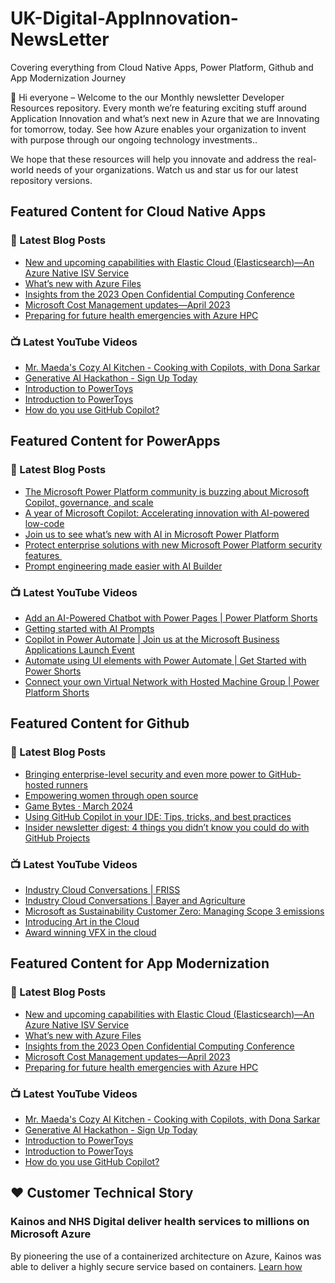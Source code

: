 # UK-Digital-AppInnovation-NewsLetter

Covering everything from Cloud Native Apps, Power Platform, Github and App Modernization Journey

👋 Hi everyone – Welcome to the our Monthly newsletter Developer Resources repository. Every month we’re featuring exciting stuff around Application Innovation and what’s next new in Azure that we are Innovating for tomorrow, today. See how Azure enables your organization to invent with purpose through our ongoing technology investments..


We hope that these resources will help you innovate and address the real-world needs of your organizations. Watch us and star us for our latest repository versions.

## Featured Content for Cloud Native Apps


### 📝 Latest Blog Posts

    
<!-- BLOGCNA:START -->
- [New and upcoming capabilities with Elastic Cloud (Elasticsearch)—An Azure Native ISV Service](https://azure.microsoft.com/blog/new-and-upcoming-capabilities-with-elastic-cloud-elasticsearch-an-azure-native-isv-service/)
- [What’s new with Azure Files](https://azure.microsoft.com/blog/what-s-new-with-azure-files/)
- [Insights from the 2023 Open Confidential Computing Conference](https://azure.microsoft.com/blog/insights-from-the-2023-open-confidential-computing-conference/)
- [Microsoft Cost Management updates—April 2023](https://azure.microsoft.com/blog/microsoft-cost-management-updates-april-2023/)
- [Preparing for future health emergencies with Azure HPC ](https://azure.microsoft.com/blog/preparing-for-future-health-emergencies-with-azure-hpc/)
<!-- BLOGCNA:END -->

### 📺 Latest YouTube Videos

 
<!-- YOUTUBECNA:START -->
- [Mr. Maeda&#39;s Cozy AI Kitchen - Cooking with Copilots, with Dona Sarkar](https://www.youtube.com/watch?v=ZKjAzhMb_Yw)
- [Generative AI Hackathon - Sign Up Today](https://www.youtube.com/watch?v=NauZSmUXE8E)
- [Introduction to PowerToys](https://www.youtube.com/watch?v=xU3w0h2W2DI)
- [Introduction to PowerToys](https://www.youtube.com/watch?v=fgHiUDCag_o)
- [How do you use GitHub Copilot?](https://www.youtube.com/watch?v=h3vAdpNF-wU)
<!-- YOUTUBECNA:END -->

##  Featured Content for PowerApps
### 📝 Latest Blog Posts
<!-- BLOGPOWER:START -->
- [The Microsoft Power Platform community is buzzing about Microsoft Copilot, governance, and scale](https://www.microsoft.com/en-us/power-platform/blog/2024/03/28/the-microsoft-power-platform-community-is-buzzing-about-microsoft-copilot-governance-and-scale/)
- [A year of Microsoft Copilot: Accelerating innovation with AI-powered low-code](https://www.microsoft.com/en-us/power-platform/blog/2024/03/26/a-year-of-microsoft-copilot-accelerating-innovation-with-ai-powered-low-code/)
- [Join us to see what’s new with AI in Microsoft Power Platform](https://www.microsoft.com/en-us/power-platform/blog/2024/03/25/join-us-to-see-whats-new-with-ai-in-microsoft-power-platform/)
- [Protect enterprise solutions with new Microsoft Power Platform security features ](https://www.microsoft.com/en-us/power-platform/blog/2024/03/20/protect-enterprise-solutions-with-new-microsoft-power-platform-security-features/)
- [Prompt engineering made easier with AI Builder](https://powerapps.microsoft.com/en-us/blog/prompt-engineering-made-easier-with-ai-builder/)
<!-- BLOGPOWER:END -->
 ### 📺 Latest YouTube Videos
    
<!-- YOUTUBEPOWER:START -->
- [Add an AI-Powered Chatbot with Power Pages | Power Platform Shorts](https://www.youtube.com/watch?v=ohANXe1bfos)
- [Getting started with AI Prompts](https://www.youtube.com/watch?v=lLA2XVbMRbg)
- [Copilot in Power Automate | Join us at the Microsoft Business Applications Launch Event](https://www.youtube.com/watch?v=kXoyou07sJ0)
- [Automate using UI elements with Power Automate | Get Started with Power Shorts](https://www.youtube.com/watch?v=1yBW2IHK2mc)
- [Connect your own Virtual Network with Hosted Machine Group | Power Platform Shorts](https://www.youtube.com/watch?v=baw_33urHIo)
<!-- YOUTUBEPOWER:END -->

##  Featured Content for Github
### 📝 Latest Blog Posts
<!-- BLOGGITHUB:START -->
- [Bringing enterprise-level security and even more power to GitHub-hosted runners](https://github.blog/2024-04-02-bringing-enterprise-level-security-and-even-more-power-to-github-hosted-runners/)
- [Empowering women through open source](https://github.blog/2024-03-28-empowering-women-through-open-source/)
- [Game Bytes · March 2024](https://github.blog/2024-03-27-game-bytes-march-2024/)
- [Using GitHub Copilot in your IDE: Tips, tricks, and best practices](https://github.blog/2024-03-25-how-to-use-github-copilot-in-your-ide-tips-tricks-and-best-practices/)
- [Insider newsletter digest: 4 things you didn&#8217;t know you could do with GitHub Projects](https://github.blog/2024-03-21-insider-newsletter-digest-4-things-you-didnt-know-you-could-do-with-github-projects/)
<!-- BLOGGITHUB:END -->
### 📺 Latest YouTube Videos
<!-- YOUTUBEGITHUB:START -->
- [Industry Cloud Conversations | FRISS](https://www.youtube.com/watch?v=p3qKMxKiy7U)
- [Industry Cloud Conversations | Bayer and Agriculture](https://www.youtube.com/watch?v=aocRKT1ucT8)
- [Microsoft as Sustainability Customer Zero: Managing Scope 3 emissions](https://www.youtube.com/watch?v=ppdXZU8MNr4)
- [Introducing Art in the Cloud](https://www.youtube.com/watch?v=Kr49z3fYW2A)
- [Award winning VFX in the cloud](https://www.youtube.com/watch?v=N7UkzyWOm4Y)
<!-- YOUTUBEGITHUB:END -->
##  Featured Content for App Modernization
### 📝 Latest Blog Posts
<!-- BLOGAPPMOD:START -->
- [New and upcoming capabilities with Elastic Cloud (Elasticsearch)—An Azure Native ISV Service](https://azure.microsoft.com/blog/new-and-upcoming-capabilities-with-elastic-cloud-elasticsearch-an-azure-native-isv-service/)
- [What’s new with Azure Files](https://azure.microsoft.com/blog/what-s-new-with-azure-files/)
- [Insights from the 2023 Open Confidential Computing Conference](https://azure.microsoft.com/blog/insights-from-the-2023-open-confidential-computing-conference/)
- [Microsoft Cost Management updates—April 2023](https://azure.microsoft.com/blog/microsoft-cost-management-updates-april-2023/)
- [Preparing for future health emergencies with Azure HPC ](https://azure.microsoft.com/blog/preparing-for-future-health-emergencies-with-azure-hpc/)
<!-- BLOGAPPMOD:END -->
### 📺 Latest YouTube Videos
<!-- YOUTUBEAPPMOD:START -->
- [Mr. Maeda&#39;s Cozy AI Kitchen - Cooking with Copilots, with Dona Sarkar](https://www.youtube.com/watch?v=ZKjAzhMb_Yw)
- [Generative AI Hackathon - Sign Up Today](https://www.youtube.com/watch?v=NauZSmUXE8E)
- [Introduction to PowerToys](https://www.youtube.com/watch?v=xU3w0h2W2DI)
- [Introduction to PowerToys](https://www.youtube.com/watch?v=fgHiUDCag_o)
- [How do you use GitHub Copilot?](https://www.youtube.com/watch?v=h3vAdpNF-wU)
<!-- YOUTUBEAPPMOD:END -->


## ♥️ Customer Technical Story 

### Kainos and NHS Digital deliver health services to millions on Microsoft Azure

By pioneering the use of a containerized architecture on Azure, Kainos was able to deliver a highly secure service based on containers. [Learn how](https://customers.microsoft.com/en-us/story/1368348549535774520-kainos-and-nhs-digital-deliver-health-services-to-millions-on-microsoft-azure)

